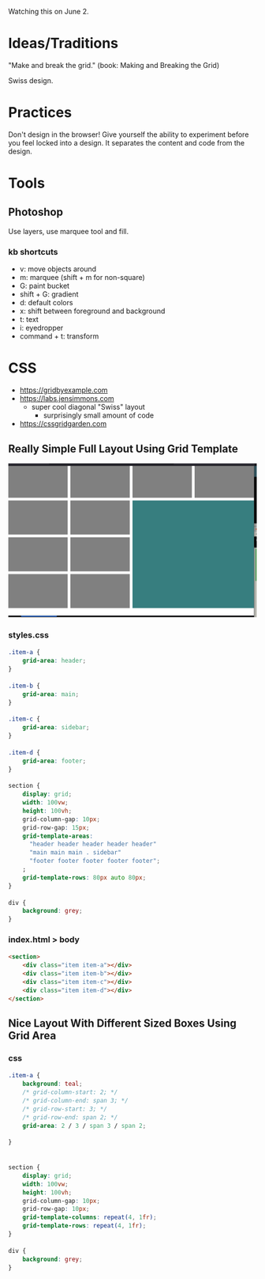 Watching this on June 2.

# Ideas/Traditions

"Make and break the grid." (book: Making and Breaking the Grid)

Swiss design.

# Practices

Don't design in the browser! Give yourself the ability to experiment before you feel locked into a design. It separates the content and code from the design.

# Tools

## Photoshop

Use layers, use marquee tool and fill.

### kb shortcuts

- v: move objects around
- m: marquee (shift + m for non-square)
- G: paint bucket
- shift + G: gradient
- d: default colors
- x: shift between foreground and background
- t: text
- i: eyedropper
- command + t: transform

# CSS
- https://gridbyexample.com
- https://labs.jensimmons.com
  - super cool diagonal "Swiss" layout
    - surprisingly small amount of code
- https://cssgridgarden.com

## Really Simple Full Layout Using Grid Template

![grid template layout](./css-grid.png)

### styles.css
```css
.item-a {
    grid-area: header;
}

.item-b {
    grid-area: main;
}

.item-c {
    grid-area: sidebar;
}

.item-d {
    grid-area: footer;
}

section {
    display: grid;
    width: 100vw;
    height: 100vh;
    grid-column-gap: 10px;
    grid-row-gap: 15px;
    grid-template-areas: 
      "header header header header header"
      "main main main . sidebar"
      "footer footer footer footer footer";
    ;
    grid-template-rows: 80px auto 80px;
}

div {
    background: grey;
}
```

### index.html > body

```html
<section>
    <div class="item item-a"></div>
    <div class="item item-b"></div>
    <div class="item item-c"></div>
    <div class="item item-d"></div>
</section>
```

## Nice Layout With Different Sized Boxes Using Grid Area

### css

```css
.item-a {
    background: teal;
    /* grid-column-start: 2; */
    /* grid-column-end: span 3; */
    /* grid-row-start: 3; */
    /* grid-row-end: span 2; */
    grid-area: 2 / 3 / span 3 / span 2;

}


section {
    display: grid;
    width: 100vw;
    height: 100vh;
    grid-column-gap: 10px;
    grid-row-gap: 10px;
    grid-template-columns: repeat(4, 1fr);
    grid-template-rows: repeat(4, 1fr);
}

div {
    background: grey;
}
```

